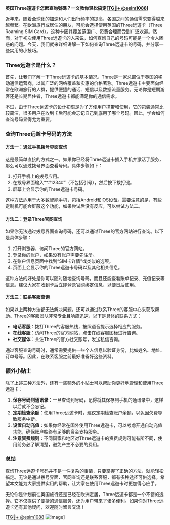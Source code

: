 **英国Three遠遊卡怎麽查詢號碼？一文教你轻松搞定[[TG💪+ @esim1088](https://t.me/s/esim1088)]**

近年来，随着全球化的加速和人们出行频率的提高，各国之间的通信需求变得越来越频繁。在欧洲旅行或居住的朋友，可能会选择使用英国的Three远遊卡（Three Roaming SIM Card）。这种卡因其覆盖范围广、资费合理而受到广泛欢迎。然而，对于初次使用Three远遊卡的人来说，如何查询自己的号码可能是一个令人困惑的问题。今天，我们就来详细讲解一下如何查询Three远遊卡的号码，并分享一些实用的小技巧。

### Three远遊卡是什么？

首先，让我们了解一下Three远遊卡的基本情况。Three是一家总部位于英国的移动通信运营商，以其广泛的网络覆盖和实惠的价格著称。Three远遊卡主要面向经常在欧洲旅行的人群，提供便捷的通话、短信以及数据流量服务。无论你是短期游客还是长期居住者，Three远遊卡都能满足你的通信需求。

不过，由于Three远遊卡的设计初衷是为了方便用户携带和使用，它的包装通常比较简洁，很多用户在收到卡后可能会忘记自己到底用了哪个号码。因此，学会如何查询号码显得尤为重要。

### 查询Three远遊卡号码的方法

#### 方法一：通过手机拨号界面查询

这是最简单直接的方式之一。如果你已经将Three远遊卡插入手机并激活了服务，那么可以通过拨号界面查看号码。具体步骤如下：

1. 打开手机上的拨号应用。
2. 在拨号界面输入“*#1234#”（不包括引号），然后按下拨打键。
3. 屏幕上会显示你的Three远遊卡号码。

这种方法适用于大多数智能手机，包括Android和iOS设备。需要注意的是，有些定制机可能会屏蔽这个功能，如果尝试后没有反应，可以尝试方法二。

#### 方法二：登录Three官网查询

如果你无法通过拨号界面查询号码，还可以通过Three的官方网站进行查询。以下是具体步骤：

1. 打开浏览器，访问Three的官方网站。
2. 登录你的账户，如果没有账户需要先注册。
3. 在账户信息页面中找到“SIM卡详情”或类似的选项。
4. 页面上会显示你的Three远遊卡号码以及其他相关信息。

这种方法的好处是你可以随时随地查询号码，而且还能查看账单记录、充值记录等信息。建议大家在收到卡后立即登录官网绑定信息，以便日后使用。

#### 方法三：联系客服查询

如果以上两种方法都无法解决问题，还可以通过联系Three的客服中心来获取帮助。Three的客服团队非常专业且响应迅速，以下是具体的联系方式：

- **电话客服**：拨打Three的客服热线，按照语音提示选择相应的服务。
- **在线客服**：访问Three的官方网站，点击在线客服图标进行咨询。
- **社交媒体**：关注Three的官方社交账号，发送私信咨询。

通过客服查询号码时，通常需要提供一些个人信息以验证身份，比如姓名、地址、订单号等。因此，在联系客服之前最好准备好这些资料。

### 额外小贴士

除了上述三种方法外，还有一些额外的小贴士可以帮助你更好地管理和使用Three远遊卡：

1. **保存号码到通讯录**：一旦查询到号码，记得将其保存到手机的通讯录中，这样以后就不会忘记。
2. **定期检查余额**：使用Three远遊卡时，建议定期检查账户余额，以免因欠费导致服务中断。
3. **设置自动充值**：如果你经常在国外使用Three远遊卡，可以考虑开通自动充值功能，确保账户始终有足够的资金支持服务。
4. **注意资费规则**：不同国家和地区对Three远遊卡的资费规则可能有所不同，使用前务必了解清楚，避免产生不必要的费用。

### 总结

查询Three远遊卡号码并不是一件复杂的事情，只要掌握了正确的方法，就能轻松搞定。无论是通过拨号界面、官网查询还是联系客服，都有多种途径可供选择。希望本文能为大家提供实用的帮助，让大家在使用Three远遊卡时更加得心应手。

无论你是计划前往英国旅行还是已经在欧洲定居，Three远遊卡都是一个不错的选择。它不仅提供了便捷的通信服务，还为用户带来了诸多便利。如果你对Three远遊卡还有其他疑问，欢迎随时留言交流！

[[TG💪+ @esim1088](https://t.me/s/esim1088) ![Image](https://i.postimg.cc/4NQfJmqS/Snipaste-2025-05-13-00-14-12.png)]